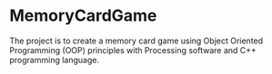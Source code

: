 # MemoryCardGame
The project is to create a memory card game using Object Oriented Programming (OOP) principles with Processing software and C++ programming language. 
